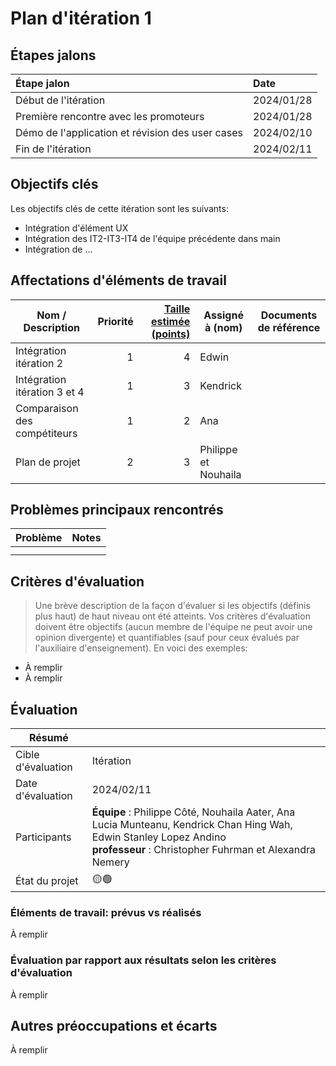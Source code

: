 # Plan d'itération 1

## Étapes jalons

| Étape jalon                                       | Date       |
| :------------------------------------------------ | :--------- |
| Début de l'itération                              | 2024/01/28 |
| Première rencontre avec les promoteurs            | 2024/01/28 |
| Démo de l'application et révision des user cases  | 2024/02/10 |
| Fin de l'itération                                | 2024/02/11 |

## Objectifs clés

Les objectifs clés de cette itération sont les suivants:

-   Intégration d'élément UX
-   Intégration des IT2-IT3-IT4 de l'équipe précédente dans main
-   Intégration de ...


## Affectations d'éléments de travail

| Nom / Description              | Priorité | [Taille estimée (points)](#commentEstimer 'Comment estimer?') | Assigné à (nom) | Documents de référence                                                                          |
| ------------------------------ | -------: | ------------------------------------------------------------: | --------------- | ----------------------------------------------------------------------------------------------- |
| Intégration itération 2 |        1 |                                                             4 | Edwin            ||
| Intégration itération 3 et 4 |  1|                                                        3 | Kendrick            ||
| Comparaison des compétiteurs |   1|                                      2| Ana         |                                                 |
| Plan de projet               |   2|                                      3| Philippe et Nouhaila           |                                                 |

## Problèmes principaux rencontrés

| Problème                                                                                                                               | Notes                                                                                                                                                                                                                                         |
| -------------------------------------------------------------------------------------------------------------------------------------- | --------------------------------------------------------------------------------------------------------------------------------------------------------------------------------------------------------------------------------------------- |
||                                                                                                                                                                    |
|           |                                                                                                               |

## Critères d'évaluation

> Une brève description de la façon d'évaluer si les objectifs (définis plus haut) de haut niveau ont été atteints.
> Vos critères d'évaluation doivent être objectifs (aucun membre de l'équipe ne peut avoir une opinion divergente) et quantifiables (sauf pour ceux évalués par l'auxiliaire d'enseignement). En voici des exemples:

-   À remplir 
-   À remplir 

## Évaluation

| Résumé             |                                                                                                                                    |
| ------------------ | ---------------------------------------------------------------------------------------------------------------------------------- |
| Cible d'évaluation | Itération                                                                                                                          |
| Date d'évaluation  | 2024/02/11                                                                                                                        |
| Participants       | **Équipe** : Philippe Côté, Nouhaila Aater, Ana Lucia Munteanu, Kendrick Chan Hing Wah, Edwin Stanley Lopez Andino <br> **professeur** : Christopher Fuhrman et Alexandra Nemery |
| État du projet     | 🟡🟢                                                                                                                                 |

### Éléments de travail: prévus vs réalisés

À remplir 
### Évaluation par rapport aux résultats selon les critères d'évaluation

À remplir 

## Autres préoccupations et écarts

À remplir 